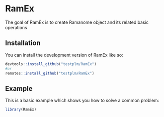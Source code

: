 
<!-- README.md is generated from README.Rmd. Please edit that file -->

# RamEx

<!-- badges: start -->
<!-- badges: end -->

The goal of RamEx is to create Ramanome object and its related basic
operations

## Installation

You can install the development version of RamEx like so:

``` r
devtools::install_github("testplm/RamEx")
#or
remotes::install_github("testplm/RamEx")
```

## Example

This is a basic example which shows you how to solve a common problem:

``` r
library(RamEx)
```
